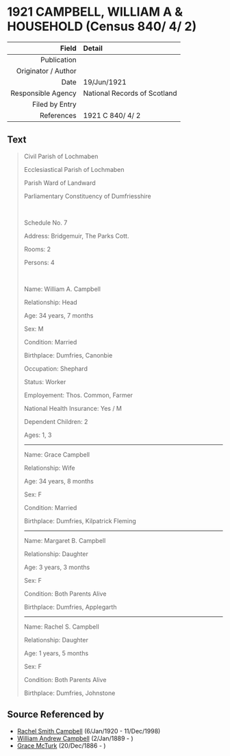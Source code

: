 ﻿---
layout: page
permalink: /sources/s26564627
---

# 1921 CAMPBELL, WILLIAM A & HOUSEHOLD (Census 840/ 4/ 2)

Field | Detail
---:|:---
Publication | 
Originator / Author | 
Date | 19/Jun/1921
Responsible Agency | National Records of Scotland
Filed by Entry | 
References | 1921 C 840/ 4/ 2

## Text

> Civil Parish of Lochmaben
>
> Ecclesiastical Parish of Lochmaben
>
> Parish Ward of Landward
>
> Parliamentary Constituency of Dumfriesshire
>
> <br/>
>
> Schedule No. 7
>
> Address: Bridgemuir, The Parks Cott.
>
> Rooms: 2
>
> Persons: 4
>
> <br/>
>
> Name: William A. Campbell
>
> Relationship: Head
>
> Age: 34 years, 7 months
>
> Sex: M
>
> Condition: Married
>
> Birthplace: Dumfries, Canonbie
>
> Occupation: Shephard
>
> Status: Worker
>
> Employement: Thos. Common, Farmer
>
> National Health Insurance: Yes / M
>
> Dependent Children: 2
>
> Ages: 1, 3
>
> ---
>
> Name: Grace Campbell
>
> Relationship: Wife
>
> Age: 34 years, 8 months
>
> Sex: F
>
> Condition: Married
>
> Birthplace: Dumfries, Kilpatrick Fleming
>
> ---
>
> Name: Margaret B. Campbell
>
> Relationship: Daughter
>
> Age: 3 years, 3 months
>
> Sex: F
>
> Condition: Both Parents Alive
>
> Birthplace: Dumfries, Applegarth
>
> ---
>
> Name: Rachel S. Campbell
>
> Relationship: Daughter
>
> Age: 1 years, 5 months
>
> Sex: F
>
> Condition: Both Parents Alive
>
> Birthplace: Dumfries, Johnstone
>

## Source Referenced by

* [Rachel Smith Campbell](../people/@40394043@-rachel-smith-campbell-b1920-1-6-d1998-12-11.md) (6/Jan/1920 - 11/Dec/1998)
* [William Andrew Campbell](../people/@4716977@-william-andrew-campbell-b1889-1-2-d.md) (2/Jan/1889 - )
* [Grace McTurk](../people/@54145218@-grace-mcturk-b1886-12-20-d.md) (20/Dec/1886 - )
